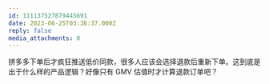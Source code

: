 ```yaml
---
id: 111137527879445691
date: 2023-06-25T03:36:37.000Z
reply: false
media_attachments: 0
---
```


拼多多下单后才疯狂推送低价同款，很多人应该会选择退款后重新下单。这到底是出于什么样的产品逻辑？好像只有 GMV 估值时才计算退款订单吧？

